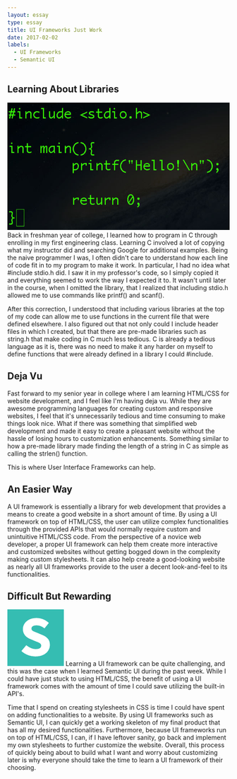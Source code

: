 ```yaml
---
layout: essay
type: essay
title: UI Frameworks Just Work
date: 2017-02-02
labels:
  - UI Frameworks
  - Semantic UI
---
```


## Learning About Libraries
<img class="ui small left floated image" src="../images/helloworld_in_c.jpg">
Back in freshman year of college, I learned how to program in C through enrolling in my first engineering class.  Learning C involved a lot of copying what my instructor did and searching Google for additional examples.  Being the naive programmer I was, I often didn't care to understand how each line of code fit in to my program to make it work.  In particular, I had no idea what #include stdio.h did.  I saw it in my professor's code, so I simply copied it and everything seemed to work the way I expected it to.  It wasn't until later in the course, when I omitted the library, that I realized that including stdio.h allowed me to use commands like printf() and scanf().


After this correction, I understood that including various libraries at the top of my code can allow me to use functions in the current file that were defined elsewhere.  I also figured out that not only could I include header files in which I created, but that there are pre-made libraries such as string.h that make coding in C much less tedious.  C is already a tedious language as it is, there was no need to make it any harder on myself to define functions that were already defined in a library I could #include.


## Deja Vu
Fast forward to my senior year in college where I am learning HTML/CSS for website development, and I feel like I'm having deja vu.  While they are awesome programming languages for creating custom and responsive websites, I feel that it's unnecessarily tedious and time consuming to make things look nice.  What if there was something that simplified web development and made it easy to create a pleasant website without the hassle of losing hours to customization enhancements.  Something similar to how a pre-made library made finding the length of a string in C as simple as calling the strlen() function.

This is where User Interface Frameworks can help.

## An Easier Way
A UI framework is essentially a library for web development that provides a means to create a good website in a short amount of time.  By using a UI framework on top of HTML/CSS, the user can utilize complex functionalities through the provided APIs that would normally require custom and unintuitive HTML/CSS code.  From the perspective of a novice web developer, a proper UI framework can help them create more interactive and customized websites without getting bogged down in the complexity making custom stylesheets.  It can also help create a good-looking website as nearly all UI frameworks provide to the user a decent look-and-feel to its functionalities.

## Difficult But Rewarding
<img class="ui small left floated image" src="../images/semantic_logo.png">
Learning a UI framework can be quite challenging, and this was the case when I learned Semantic UI during the past week.  While I could have just stuck to using HTML/CSS, the benefit of using a UI framework comes with the amount of time I could save utilizing the built-in API's.

Time that I spend on creating stylesheets in CSS is time I could have spent on adding functionalities to a website.  By using UI frameworks such as Semantic UI, I can quickly get a working skeleton of my final product that has all my desired functionalities.  Furthermore, because UI frameworks run on top of HTML/CSS, I can, if I have leftover sanity, go back and implement my own stylesheets to further customize the website.  Overall, this process of quickly being about to build what I want and worry about customizing later is why everyone should take the time to learn a UI framework of their choosing.

